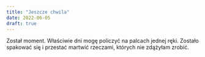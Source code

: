 ```yaml
---
title: "Jeszcze chwila"
date: 2022-06-05
draft: true
---
```


Został moment. Właściwie dni mogę policzyć na palcach jednej ręki. Zostało spakować się i przestać martwić rzeczami, których nie zdążyłam zrobić.

